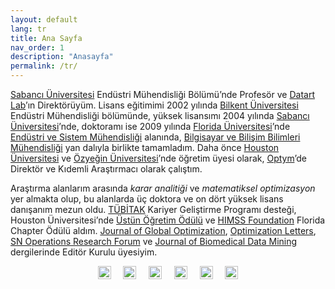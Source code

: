 ```yaml
---
layout: default
lang: tr
title: Ana Sayfa
nav_order: 1
description: "Anasayfa"
permalink: /tr/
---
```


<a href="http://www.sabanciuniv.edu/tr" target="_blank">Sabancı Üniversitesi</a> Endüstri Mühendisliği Bölümü’nde Profesör ve <a href="https://datart.com.tr" target="_blank">Datart Lab</a>’ın Direktörüyüm. Lisans eğitimimi 2002 yılında <a href="http://www.bilkent.edu.tr" target="_blank">Bilkent Üniversitesi</a> Endüstri Mühendisliği bölümünde, yüksek lisansımı 2004 yılında <a href="http://www.sabanciuniv.edu.tr" target="_blank">Sabancı Üniversitesi</a>’nde, doktoramı ise 2009 yılında <a href="http://www.ufl.edu" target="_blank">Florida Üniversitesi</a>’nde <a href="https://www.ise.ufl.edu" target="_blank">Endüstri ve Sistem Mühendisliği</a> alanında, <a href="https://www.cise.ufl.edu" target="_blank">Bilgisayar ve Bilişim Bilimleri Mühendisliği</a> yan dalıyla birlikte tamamladım. Daha önce <a href="http://www.uh.edu" target="_blank">Houston Üniversitesi</a> ve <a href="http://www.ozyegin.edu.tr" target="_blank">Özyeğin Üniversitesi</a>’nde öğretim üyesi olarak, <a href="https://optym.com/" target="_blank">Optym</a>’de Direktör ve Kıdemli Araştırmacı olarak çalıştım.

Araştırma alanlarım arasında <i>karar analitiği</i> ve <i>matematiksel optimizasyon</i> yer almakta olup, bu alanlarda üç doktora ve on dört yüksek lisans danışanım mezun oldu. <a href="https://www.tubitak.gov.tr" target="_blank">TÜBİTAK</a> Kariyer Geliştirme Programı desteği, Houston Üniversitesi’nde <a href="https://www.egr.uh.edu/news/201205/cullen-college-faculty-staff-honored-excellence" target="_blank">Üstün Öğretim Ödülü</a> ve <a href="https://www.himss.org" target="_blank">HIMSS Foundation</a> Florida Chapter Ödülü aldım. <a href="https://www.springer.com/journal/10898" target="_blank">Journal of Global Optimization</a>, <a href="https://www.springer.com/journal/11590" target="_blank">Optimization Letters</a>, <a href="https://www.springer.com/journal/43069" target="_blank">SN Operations Research Forum</a> ve <a href="https://www.longdom.org/biomedical-data-mining.html" target="_blank">Journal of Biomedical Data Mining</a> dergilerinde Editör Kurulu üyesiyim.

<div style="text-align: center;">
  <a href="https://github.com/OEKundakcioglu/" target="_blank" class="image-link"><img src="../../assets/images/github.png" style="height:21px;" alt="Github"></a>
  &nbsp;&nbsp;&nbsp;
  <a href="https://scholar.google.com/citations?user=k6NTKvsAAAAJ&hl=tr" target="_blank" class="image-link"><img src="../../assets/images/scholar.png" style="height:21px;" alt="Scholar"></a>
  &nbsp;&nbsp;&nbsp;
  <a href="https://www.linkedin.com/in/erhunkundakcioglu" target="_blank" class="image-link"><img src="../../assets/images/linkedin.png" style="height:21px;" alt="Linkedin"></a>
  &nbsp;&nbsp;&nbsp;
  <a href="https://publons.com/researcher/457748/o-erhun-kundakcioglu/" target="_blank" class="image-link"><img src="../../assets/images/publons.png" style="height:21px;" alt="Publons"></a>
  &nbsp;&nbsp;&nbsp;
  <a href="https://orcid.org/0000-0003-3033-0986" target="_blank" class="image-link"><img src="../../assets/images/orcid.png" style="height:21px;" alt="Orcid"></a>
  &nbsp;&nbsp;&nbsp;
  <a href="https://www.researchgate.net/profile/O_Kundakcioglu" target="_blank" class="image-link"><img src="../../assets/images/researchg.png" style="height:21px;" alt="Researchgate"></a>
</div>
